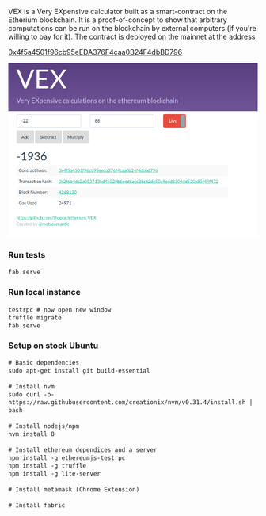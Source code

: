VEX is a Very EXpensive calculator built as a smart-contract on the Etherium blockchain. It is a proof-of-concept to show that arbitrary computations can be run on the blockchain by external computers (if you're willing to pay for it). The contract is deployed on the mainnet at the address

[0x4f5a4501f96cb95eEDA376F4caa0B24F4dbBD796](https://etherscan.io/address/0x4f5a4501f96cb95eeda376f4caa0b24f4dbbd796)

![](docs/Screenshot_demo.png)

### Run tests

    fab serve

### Run local instance

    testrpc # now open new window
    truffle migrate
    fab serve

### Setup on stock Ubuntu

    # Basic dependencies
    sudo apt-get install git build-essential

    # Install nvm
    sudo curl -o- https://raw.githubusercontent.com/creationix/nvm/v0.31.4/install.sh | bash

    # Install nodejs/npm
    nvm install 8

    # Install ethereum dependices and a server
    npm install -g ethereumjs-testrpc
    npm install -g truffle
    npm install -g lite-server

    # Install metamask (Chrome Extension)

    # Install fabric